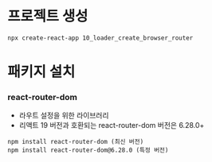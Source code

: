 # 프로젝트 생성
```
npx create-react-app 10_loader_create_browser_router
```

# 패키지 설치
### react-router-dom
- 라우트 설정을 위한 라이브러리
- 리액트 19 버전과 호환되는 react-router-dom 버전은 6.28.0+
```
npm install react-router-dom (최신 버전)
npm install react-router-dom@6.28.0 (특정 버전)
```